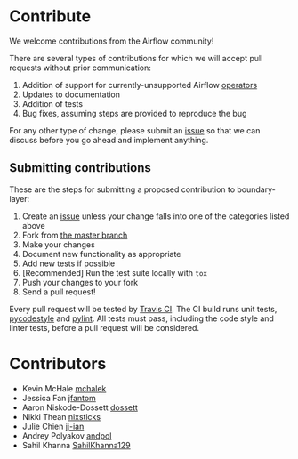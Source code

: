 # Contribute
We welcome contributions from the Airflow community!

There are several types of contributions for which we will accept pull requests without prior communication:
1. Addition of support for currently-unsupported Airflow [operators](boundary_layer_default_plugin/config/operators)
2. Updates to documentation
3. Addition of tests
4. Bug fixes, assuming steps are provided to reproduce the bug

For any other type of change, please submit an [issue](https://github.com/etsy/boundary-layer/issues) so that we can discuss before you go ahead and implement anything.

## Submitting contributions

These are the steps for submitting a proposed contribution to boundary-layer:

1. Create an [issue](https://github.com/etsy/boundary-layer/issues) unless your change falls into one of the categories listed above
2. Fork from [the master branch](https://github.com/etsy/boundary-layer)
3. Make your changes
4. Document new functionality as appropriate
5. Add new tests if possible
6. [Recommended] Run the test suite locally with `tox`
7. Push your changes to your fork
8. Send a pull request!

Every pull request will be tested by [Travis CI](https://travis-ci.org/etsy/boundary-layer).  The CI build runs unit tests, [pycodestyle](https://pypi.org/project/pycodestyle/) and [pylint](https://www.pylint.org/).  All tests must pass, including the code style and linter tests, before a pull request will be considered.

# Contributors
- Kevin McHale [mchalek](https://github.com/mchalek)
- Jessica Fan [jfantom](https://github.com/jfantom)
- Aaron Niskode-Dossett [dossett](https://github.com/dossett)
- Nikki Thean [nixsticks](https://github.com/nixsticks)
- Julie Chien [jj-ian](https://github.com/jj-ian)
- Andrey Polyakov [andpol](https://github.com/andpol)
- Sahil Khanna [SahilKhanna129](https://github.com/SahilKhanna129)
